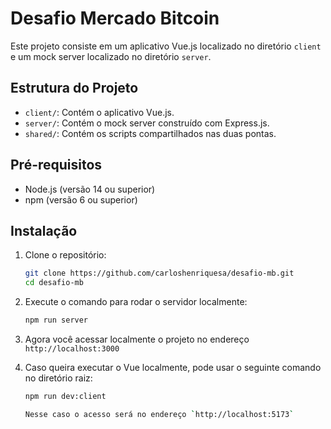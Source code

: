 # Desafio Mercado Bitcoin

Este projeto consiste em um aplicativo Vue.js localizado no diretório `client` e um mock server localizado no diretório `server`.

## Estrutura do Projeto

- `client/`: Contém o aplicativo Vue.js.
- `server/`: Contém o mock server construído com Express.js.
- `shared/`: Contém os scripts compartilhados nas duas pontas.

## Pré-requisitos

- Node.js (versão 14 ou superior)
- npm (versão 6 ou superior)

## Instalação

1. Clone o repositório:

   ```sh
   git clone https://github.com/carloshenriquesa/desafio-mb.git
   cd desafio-mb

2. Execute o comando para rodar o servidor localmente:

    ```sh
   npm run server

3. Agora você acessar localmente o projeto no endereço `http://localhost:3000`

4. Caso queira executar o Vue localmente, pode usar o seguinte comando no diretório raiz:
   
    ```sh
   npm run dev:client

   Nesse caso o acesso será no endereço `http://localhost:5173`